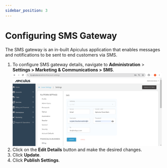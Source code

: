 ```yaml
---
sidebar_position: 3
---
```

# Configuring SMS Gateway

The SMS gateway is an in-built Apiculus application that enables messages and notifications to be sent to end customers via SMS. 

1. To configure SMS gateway details, navigate to **Administration** > **Settings > Marketing & Communications > SMS**.
   ![Configuring SMS Gateway](img/ConfiguringSMSGateway.png)
2. Click on the **Edit Details** button and make the desired changes.
3. Click **Update**.
4. Click **Publish Settings**.




